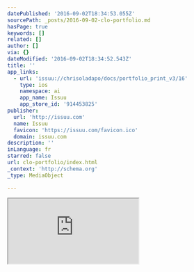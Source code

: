 ```yaml
---
datePublished: '2016-09-02T18:34:53.055Z'
sourcePath: _posts/2016-09-02-clo-portfolio.md
hasPage: true
keywords: []
related: []
author: []
via: {}
dateModified: '2016-09-02T18:34:52.543Z'
title: ''
app_links:
  - url: 'issuu://chrisoladapo/docs/portfolio_print_v3/16'
    type: ios
    namespace: ai
    app_name: Issuu
    app_store_id: '914453825'
publisher:
  url: 'http://issuu.com'
  name: Issuu
  favicon: 'https://issuu.com/favicon.ico'
  domain: issuu.com
description: ''
inLanguage: fr
starred: false
url: clo-portfolio/index.html
_context: 'http://schema.org'
_type: MediaObject

---
```

<iframe src="https://the-grid.github.io/ed-userhtml/?g=eJwDAAAAAAE" style=""></iframe>